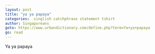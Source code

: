```yaml
---
layout: post
title: "ya ya papaya"
categories:  singlish catchphrase statement tshirt
author: Singaporeans
goto: https://www.urbandictionary.com/define.php?term=Ya+ya+papaya
go: read
---
```

Ya ya papaya
